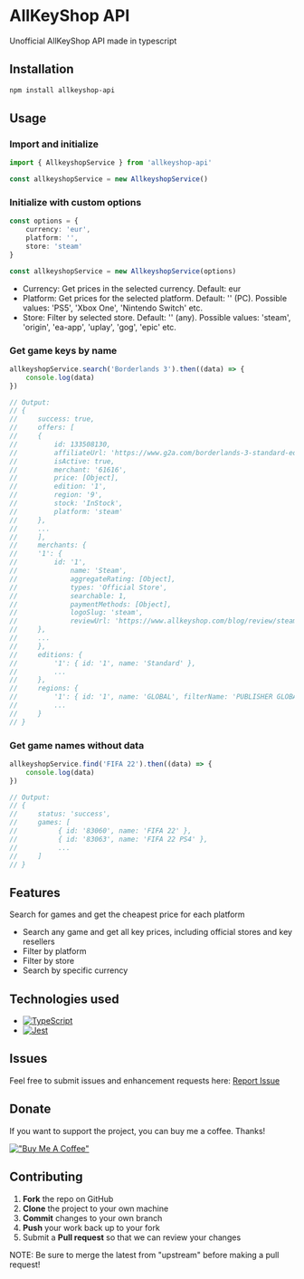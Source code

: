 # AllKeyShop API
Unofficial AllKeyShop API made in typescript

## Installation
```bash
npm install allkeyshop-api
```

## Usage
### Import and initialize
```typescript
import { AllkeyshopService } from 'allkeyshop-api'

const allkeyshopService = new AllkeyshopService()
```

### Initialize with custom options
```typescript
const options = {
    currency: 'eur',
    platform: '',
    store: 'steam'
}

const allkeyshopService = new AllkeyshopService(options)
```
* Currency: Get prices in the selected currency. Default: eur
* Platform: Get prices for the selected platform. Default: '' (PC). Possible values: 'PS5', 'Xbox One', 'Nintendo Switch' etc.
* Store: Filter by selected store. Default: '' (any). Possible values: 'steam', 'origin', 'ea-app', 'uplay', 'gog', 'epic' etc.

### Get game keys by name
```typescript
allkeyshopService.search('Borderlands 3').then((data) => {
    console.log(data)
})

// Output:
// {
//     success: true,
//     offers: [
//     {
//         id: 133508130,
//         affiliateUrl: 'https://www.g2a.com/borderlands-3-standard-edition-steam-key-europe-i10000186970058?aid=13344657&gtag=dccb1b16c9&utm_content=COM_GLOBAL_PB_PLUS_GAM_LISTING_NOR_allkeyshopPLUS',
//         isActive: true,
//         merchant: '61616',
//         price: [Object],
//         edition: '1',
//         region: '9',
//         stock: 'InStock',
//         platform: 'steam'
//     },
//     ...
//     ],
//     merchants: {
//     '1': {
//         id: '1',
//             name: 'Steam',
//             aggregateRating: [Object],
//             types: 'Official Store',
//             searchable: 1,
//             paymentMethods: [Object],
//             logoSlug: 'steam',
//             reviewUrl: 'https://www.allkeyshop.com/blog/review/steam/'
//     },
//     ...
//     },
//     editions: {
//         '1': { id: '1', name: 'Standard' },
//         ...
//     },
//     regions: {
//         '1': { id: '1', name: 'GLOBAL', filterName: 'PUBLISHER GLOBAL' },
//         ...
//     }
// }
```

### Get game names without data
```typescript
allkeyshopService.find('FIFA 22').then((data) => {
    console.log(data)
})

// Output:
// {
//     status: 'success', 
//     games: [
//          { id: '83060', name: 'FIFA 22' },
//          { id: '83063', name: 'FIFA 22 PS4' },
//          ...
//     ]
// }
```

## Features
Search for games and get the cheapest price for each platform

* Search any game and get all key prices, including official stores and key resellers
* Filter by platform
* Filter by store
* Search by specific currency

## Technologies used
- [![TypeScript](https://img.shields.io/badge/TypeScript-3178C6?style=for-the-badge&logo=TypeScript&logoColor=white)](https://www.typescriptlang.org/)
- [![Jest](https://img.shields.io/badge/Jest-C21325?style=for-the-badge&logo=Jest&logoColor=white)](https://jestjs.io/)

## Issues

Feel free to submit issues and enhancement requests here: [Report Issue](https://github.com/sergioalmela/allkeyshop-api/issues)

## Donate
If you want to support the project, you can buy me a coffee. Thanks!

[!["Buy Me A Coffee"](https://www.buymeacoffee.com/assets/img/custom_images/orange_img.png)](https://www.buymeacoffee.com/sergioalmela)

## Contributing

1. **Fork** the repo on GitHub
2. **Clone** the project to your own machine
3. **Commit** changes to your own branch
4. **Push** your work back up to your fork
5. Submit a **Pull request** so that we can review your changes

NOTE: Be sure to merge the latest from "upstream" before making a pull request!